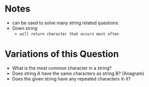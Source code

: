 # Notes

* can be used to solve many string related questions
* Given string
  * `will return character that occurs most often`


# Variations of this Question
* What is the most common character in a string?
* Does string A have the same characters as string B? (Anagram)
* Does the given string have any repeated characters in it?